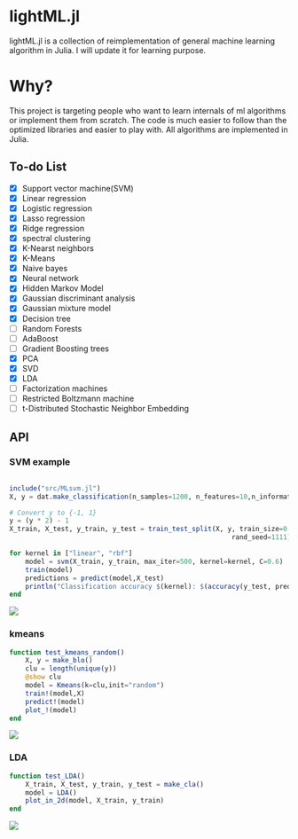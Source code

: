# lightML.jl


lightML.jl is a collection of reimplementation of general machine learning algorithm in Julia. I will update it for learning purpose.

# Why?

This project is targeting people who want to learn internals of ml algorithms or implement them from scratch.
The code is much easier to follow than the optimized libraries and easier to play with.
All algorithms are implemented in Julia.

## To-do List

- [x] Support vector machine(SVM)
- [x] Linear regression
- [x] Logistic regression
- [x] Lasso regression
- [x] Ridge regression
- [x] spectral clustering
- [x] K-Nearst neighbors
- [x] K-Means 
- [x] Naive bayes
- [x] Neural network
- [x] Hidden Markov Model
- [x] Gaussian discriminant analysis
- [x] Gaussian mixture model
- [x] Decision tree
- [ ] Random Forests
- [ ] AdaBoost
- [ ] Gradient Boosting trees
- [x] PCA
- [x] SVD
- [x] LDA
- [ ] Factorization machines
- [ ] Restricted Boltzmann machine
- [ ] t-Distributed Stochastic Neighbor Embedding

## API

### SVM example

```julia

include("src/MLsvm.jl")
X, y = dat.make_classification(n_samples=1200, n_features=10,n_informative=5,random_state=1111,n_classes=2, class_sep=1.75,)

# Convert y to {-1, 1}
y = (y * 2) - 1
X_train, X_test, y_train, y_test = train_test_split(X, y, train_size=0.8,
                                                        rand_seed=1111)

for kernel in ["linear", "rbf"]
    model = svm(X_train, y_train, max_iter=500, kernel=kernel, C=0.6)
    train(model)
    predictions = predict(model,X_test)
    println("Classification accuracy $(kernel): $(accuracy(y_test, predictions))")
end
```

![](https:\/\/ooo.0o0.ooo\/2017\/02\/11\/589ee68aaf56d.png)

### kmeans

```julia
function test_kmeans_random()
    X, y = make_blo()
    clu = length(unique(y))
    @show clu
    model = Kmeans(k=clu,init="random")
    train!(model,X)
    predict!(model)
    plot_!(model)
end
```

![](https:\/\/ooo.0o0.ooo\/2017\/02\/18\/58a8445e2114b.png)

### LDA

```julia
function test_LDA()
    X_train, X_test, y_train, y_test = make_cla()
    model = LDA()
    plot_in_2d(model, X_train, y_train)
end
```

![](https:\/\/ooo.0o0.ooo\/2017\/03\/02\/58b82861bade3.png)


